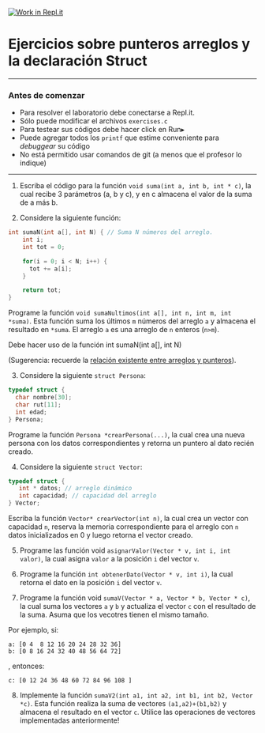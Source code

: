 [![Work in Repl.it](https://classroom.github.com/assets/work-in-replit-14baed9a392b3a25080506f3b7b6d57f295ec2978f6f33ec97e36a161684cbe9.svg)](https://classroom.github.com/online_ide?assignment_repo_id=4245975&assignment_repo_type=AssignmentRepo)


Ejercicios sobre punteros arreglos y la declaración Struct
=====

---
### Antes de comenzar

* Para resolver el laboratorio debe conectarse a Repl.it. 
* Sólo puede modificar el archivos `exercises.c` 
* Para testear sus códigos debe hacer click en Run▸
* Puede agregar todos los `printf` que estime conveniente para *debuggear* su código
* No está permitido usar comandos de git (a menos que el profesor lo indique)

---

1. Escriba el código para la función `void suma(int a, int b, int * c)`, la cual recibe 3 parámetros (a, b y c), y en c almacena el valor de la suma de a más b.

2. Considere la siguiente función:

````c
int sumaN(int a[], int N) { // Suma N números del arreglo.
    int i;
    int tot = 0;

    for(i = 0; i < N; i++) {
      tot += a[i];
    }

    return tot;
}
````

Programe la función `void sumaNultimos(int a[], int n, int m, int *suma)`. Esta función suma los últimos `m` números del arreglo `a` y almacena el resultado en `*suma`. El arreglo `a` es una arreglo de `n` enteros (`n>m`).

Debe hacer uso de la función int sumaN(int a[], int N)

(Sugerencia: recuerde la [relación existente entre arreglos y punteros](https://docs.google.com/presentation/d/17-km6ljzQxvF2D34TOiuwJocSWWoJTjyc2gxTXkHP-s/edit#slide=id.g20f6bb6550_0_75)). 

3. Considere la siguiente `struct Persona`: 
````c
typedef struct {
  char nombre[30];
  char rut[11];
  int edad;
} Persona; 
````

Programe la función `Persona *crearPersona(...)`, la cual crea una nueva persona con los datos correspondientes y retorna un puntero al dato recién creado. 

4. Considere la siguiente `struct Vector`:
````c
typedef struct {
   int * datos; // arreglo dinámico
   int capacidad; // capacidad del arreglo
} Vector;
````
Escriba la función `Vector* crearVector(int n)`, la cual crea un vector con capacidad `n`, reserva la memoria correspondiente para el arreglo con `n` datos inicializados en 0 y luego retorna el vector creado.

5. Programe las función void `asignarValor(Vector * v, int i, int valor)`, 
la cual asigna `valor` a la posición `i` del vector `v`.

6. Programe la función `int obtenerDato(Vector * v, int i)`, la cual retorna el dato en la posición `i` del vector `v`.

7. Programe la función void `sumaV(Vector * a, Vector * b, Vector * c)`, la cual suma los vectores `a` y `b` y actualiza el vector `c` con el resultado de la suma. Asuma que los vecotres tienen el mismo tamaño.

Por ejemplo, si:

````
a: [0 4  8 12 16 20 24 28 32 36]
b: [0 8 16 24 32 40 48 56 64 72]
````
, entonces:
````
c: [0 12 24 36 48 60 72 84 96 108 ]
````

8. Implemente la función `sumaV2(int a1, int a2, int b1, int b2, Vector *c)`. Esta función realiza la suma de vectores `(a1,a2)+(b1,b2)` y almacena el resultado en el vector `c`. Utilice las operaciones de vectores implementadas anteriormente!
